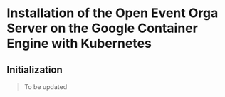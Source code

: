 # Installation of the Open Event Orga Server on the Google Container Engine with Kubernetes

## Initialization

> To be updated
